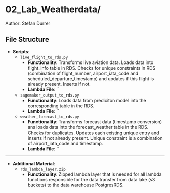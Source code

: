 

# 02\_Lab\_Weatherdata/

Author: Stefan Durrer

## File Structure

- **Scripts**:
  - `live_flight_to_rds.py`
    - **Functionality**: Transforms live aviation data. Loads data into flight_info table in RDS. Checks for unique constraints in RDS (combination of flight_number, airport_iata_code and scheduled_departure_timestamp) and updates if this flight is already present. Inserts if not.
    - **Lambda File**: ``
  - `sagemaker_output_to_rds.py`
    - **Functionality**: Loads data from prediciton model into the corresponding table in the RDS.
    - **Lambda File**: ``
  - `weather_forecast_to_rds.py`
    - **Functionality**: Transforms forecast data (timestamp conversion) ans loads data into the forecast_weather table in the RDS. Checks for duplicates. Updates each existing unique entry and inserts if not already present. Unique constraint is a combination of airport_iata_code and timestamp. 
    - **Lambda File**: ``

---

- **Additional Material**:
  - `rds_lambda_layer.zip`
    - **Functionality**: Zipped lambda layer that is needed for all lambda functions responsible for the data transfer from data lake (s3 buckets) to the data warehouse PostgresRDS.










